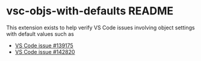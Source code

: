 # vsc-objs-with-defaults README

This extension exists to help verify VS Code issues involving object settings with default values such as

- [VS Code issue #139175](https://github.com/microsoft/vscode/issues/139175)
- [VS Code issue #142820](https://github.com/microsoft/vscode/issues/142820)
